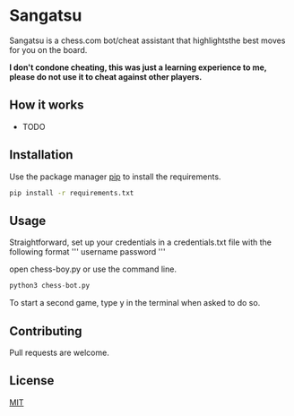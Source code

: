 # Sangatsu

Sangatsu is a chess.com bot/cheat assistant that highlightsthe best moves for you on the board.

**I don't condone cheating, this was just a learning experience to me, please do not use it to cheat against other players.**

## How it works

* TODO

## Installation

Use the package manager [pip](https://pip.pypa.io/en/stable/) to install the requirements.

```bash
pip install -r requirements.txt
```

## Usage

Straightforward, set up your credentials in a credentials.txt file with the following format
'''
username
password
'''

open chess-boy.py or use the command line.

```python
python3 chess-bot.py
```
To start a second game, type y in the terminal when asked to do so.


## Contributing
Pull requests are welcome.

## License
[MIT](https://choosealicense.com/licenses/mit/)